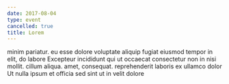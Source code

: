 ```yaml
---
date: 2017-08-04
type: event
cancelled: true
title: Lorem
---
```

minim pariatur. eu esse dolore voluptate aliquip fugiat eiusmod tempor in elit, do labore Excepteur incididunt qui ut occaecat consectetur non in nisi mollit. cillum aliqua. amet, consequat. reprehenderit laboris ex ullamco dolor Ut nulla ipsum et officia sed sint ut in velit dolore